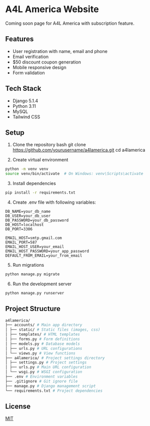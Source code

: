 # A4L America Website

Coming soon page for A4L America with subscription feature.

## Features

- User registration with name, email and phone
- Email verification
- $50 discount coupon generation
- Mobile responsive design
- Form validation

## Tech Stack

- Django 5.1.4
- Python 3.11
- MySQL
- Tailwind CSS

## Setup

1. Clone the repository
bash
git clone https://github.com/yourusername/a4lamerica.git
cd a4lamerica

2. Create virtual environment
```bash
python -m venv venv
source venv/bin/activate  # On Windows: venv\Scripts\activate
```

3. Install dependencies
```bash
pip install -r requirements.txt
```

4. Create .env file with following variables:
```env
DB_NAME=your_db_name
DB_USER=your_db_user
DB_PASSWORD=your_db_password
DB_HOST=localhost
DB_PORT=3306

EMAIL_HOST=smtp.gmail.com
EMAIL_PORT=587
EMAIL_HOST_USER=your_email
EMAIL_HOST_PASSWORD=your_app_password
DEFAULT_FROM_EMAIL=your_from_email
```

5. Run migrations
```bash
python manage.py migrate
```

6. Run the development server
```bash
python manage.py runserver
```

## Project Structure

```bash
a4lamerica/
├── accounts/ # Main app directory
│ ├── static/ # Static files (images, css)
│ ├── templates/ # HTML templates
│ ├── forms.py # Form definitions
│ ├── models.py # Database models
│ ├── urls.py # URL configurations
│ └── views.py # View functions
├── a4lamerica/ # Project settings directory
│ ├── settings.py # Project settings
│ ├── urls.py # Main URL configuration
│ └── wsgi.py # WSGI configuration
├── .env # Environment variables
├── .gitignore # Git ignore file
├── manage.py # Django management script
└── requirements.txt # Project dependencies
```

## License

[MIT](https://choosealicense.com/licenses/mit/)